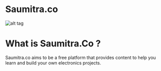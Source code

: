 # Saumitra.co

![alt tag](http://saumitra.co/wp-content/uploads/2016/09/Screenshot-from-2016-09-26-15-51-05.png)

# What is Saumitra.Co ?

Saumitra.co aims to be a free platform that provides content to help you learn and build your own electronics projects. 
